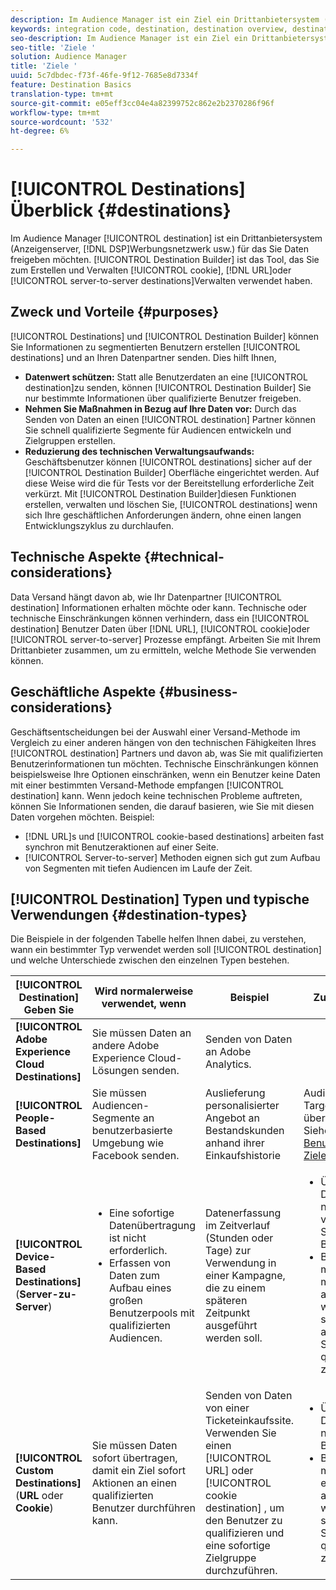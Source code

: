 ```yaml
---
description: Im Audience Manager ist ein Ziel ein Drittanbietersystem (Anzeigenserver, DSP, Werbenetzwerk usw.) für das Sie Daten freigeben möchten. Der Destination Builder ist das Tool, mit dem Sie Cookies-, URL- oder Server-zu-Server-Ziele erstellen und verwalten.
keywords: integration code, destination, destination overview, destination, destination, destination, destination, destination, destination, destination, destination, destination, destination, destination
seo-description: Im Audience Manager ist ein Ziel ein Drittanbietersystem (Anzeigenserver, DSP, Werbenetzwerk usw.) für das Sie Daten freigeben möchten. Der Destination Builder ist das Tool, mit dem Sie Cookies-, URL- oder Server-zu-Server-Ziele erstellen und verwalten.
seo-title: 'Ziele '
solution: Audience Manager
title: 'Ziele '
uuid: 5c7dbdec-f73f-46fe-9f12-7685e8d7334f
feature: Destination Basics
translation-type: tm+mt
source-git-commit: e05eff3cc04e4a82399752c862e2b2370286f96f
workflow-type: tm+mt
source-wordcount: '532'
ht-degree: 6%

---
```



# [!UICONTROL Destinations] Überblick {#destinations}

Im Audience Manager [!UICONTROL destination] ist ein Drittanbietersystem (Anzeigenserver, [!DNL DSP]Werbungsnetzwerk usw.) für das Sie Daten freigeben möchten. [!UICONTROL Destination Builder] ist das Tool, das Sie zum Erstellen und Verwalten [!UICONTROL cookie], [!DNL URL]oder [!UICONTROL server-to-server destinations]Verwalten verwendet haben.

## Zweck und Vorteile {#purposes}

<!-- c_destinations.xml -->

[!UICONTROL Destinations] und [!UICONTROL Destination Builder] können Sie Informationen zu segmentierten Benutzern erstellen [!UICONTROL destinations] und an Ihren Datenpartner senden. Dies hilft Ihnen,

* **Datenwert schützen:** Statt alle Benutzerdaten an eine [!UICONTROL destination]zu senden, können [!UICONTROL Destination Builder] Sie nur bestimmte Informationen über qualifizierte Benutzer freigeben.
* **Nehmen Sie Maßnahmen in Bezug auf Ihre Daten vor:** Durch das Senden von Daten an einen [!UICONTROL destination] Partner können Sie schnell qualifizierte Segmente für Audiencen entwickeln und Zielgruppen erstellen.
* **Reduzierung des technischen Verwaltungsaufwands:** Geschäftsbenutzer können [!UICONTROL destinations] sicher auf der [!UICONTROL Destination Builder] Oberfläche eingerichtet werden. Auf diese Weise wird die für Tests vor der Bereitstellung erforderliche Zeit verkürzt. Mit [!UICONTROL Destination Builder]diesen Funktionen erstellen, verwalten und löschen Sie, [!UICONTROL destinations] wenn sich Ihre geschäftlichen Anforderungen ändern, ohne einen langen Entwicklungszyklus zu durchlaufen.

## Technische Aspekte {#technical-considerations}

<!-- destination-delivery-methods.xml -->

Data Versand hängt davon ab, wie Ihr Datenpartner [!UICONTROL destination] Informationen erhalten möchte oder kann. Technische oder technische Einschränkungen können verhindern, dass ein [!UICONTROL destination] Benutzer Daten über [!DNL URL], [!UICONTROL cookie]oder [!UICONTROL server-to-server] Prozesse empfängt. Arbeiten Sie mit Ihrem Drittanbieter zusammen, um zu ermitteln, welche Methode Sie verwenden können.

## Geschäftliche Aspekte {#business-considerations}

Geschäftsentscheidungen bei der Auswahl einer Versand-Methode im Vergleich zu einer anderen hängen von den technischen Fähigkeiten Ihres [!UICONTROL destination] Partners und davon ab, was Sie mit qualifizierten Benutzerinformationen tun möchten. Technische Einschränkungen können beispielsweise Ihre Optionen einschränken, wenn ein Benutzer keine Daten mit einer bestimmten Versand-Methode empfangen [!UICONTROL destination] kann. Wenn jedoch keine technischen Probleme auftreten, können Sie Informationen senden, die darauf basieren, wie Sie mit diesen Daten vorgehen möchten. Beispiel:

* [!DNL URL]s und [!UICONTROL cookie-based destinations] arbeiten fast synchron mit Benutzeraktionen auf einer Seite.
* [!UICONTROL Server-to-server] Methoden eignen sich gut zum Aufbau von Segmenten mit tiefen Audiencen im Laufe der Zeit.

## [!UICONTROL Destination] Typen und typische Verwendungen {#destination-types}

Die Beispiele in der folgenden Tabelle helfen Ihnen dabei, zu verstehen, wann ein bestimmter Typ verwendet werden soll [!UICONTROL destination] und welche Unterschiede zwischen den einzelnen Typen bestehen.

| [!UICONTROL Destination] Geben Sie | Wird normalerweise verwendet, wenn | Beispiel | Zu beachten |
|--- |--- |--- |--- |
| **[!UICONTROL Adobe Experience Cloud Destinations]** | Sie müssen Daten an andere Adobe Experience Cloud-Lösungen senden. | Senden von Daten an Adobe Analytics. |  |
| **[!UICONTROL People-Based Destinations]** | Sie müssen Audiencen-Segmente an benutzerbasierte Umgebung wie Facebook senden. | Auslieferung personalisierter Angebot an Bestandskunden anhand ihrer Einkaufshistorie | Audiencen-Targeting erfolgt über Hash-IDs. Siehe [Benutzerbasierte Ziele](people-based-destinations-overview.md). |
| **[!UICONTROL Device-Based Destinations]** (**Server-zu-Server**) | <ul><li>Eine sofortige Datenübertragung ist nicht erforderlich.</li><li>Erfassen von Daten zum Aufbau eines großen Benutzerpools mit qualifizierten Audiencen.</li></ul> | Datenerfassung im Zeitverlauf (Stunden oder Tage) zur Verwendung in einer Kampagne, die zu einem späteren Zeitpunkt ausgeführt werden soll. | <ul><li>Überträgt Daten zu neuen und vorherigen Site-Besuchern. </li><li>Besucher müssen nicht mehr angezeigt werden, um sich für andere Segmente qualifizieren zu können.</li></ul> |
| **[!UICONTROL Custom Destinations]** (**URL** oder **Cookie**) | Sie müssen Daten sofort übertragen, damit ein Ziel sofort Aktionen an einen qualifizierten Benutzer durchführen kann. | Senden von Daten von einer Ticketeinkaufssite. Verwenden Sie einen [!UICONTROL URL] oder [!UICONTROL cookie destination] , um den Benutzer zu qualifizieren und eine sofortige Zielgruppe durchzuführen. | <ul><li>Überträgt nur Daten zu neuen Besuchern. </li><li>Besucher müssen erneut angezeigt werden, um sich für das Segment qualifizieren zu können.</li></ul> |
